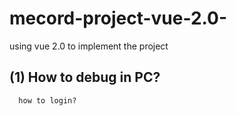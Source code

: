 # mecord-project-vue-2.0-
using vue 2.0 to implement the project

(1) How to debug in PC?
-----


```
  how to login?
```

